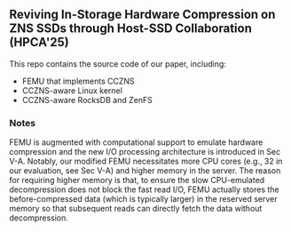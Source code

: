 ## Reviving In-Storage Hardware Compression on ZNS SSDs through Host-SSD Collaboration (HPCA'25)

This repo contains the source code of our paper, including:
- FEMU that implements CCZNS
- CCZNS-aware Linux kernel
- CCZNS-aware RocksDB and ZenFS

### Notes
FEMU is augmented with computational support to emulate hardware compression and the new I/O processing architecture is introduced in Sec V-A. 
Notably, our modified FEMU necessitates more CPU cores (e.g., 32 in our evaluation, see Sec V-A) and higher memory in the server.
The reason for requiring higher memory is that, to ensure the slow CPU-emulated decompression does not block the fast read I/O, FEMU actually stores the before-compressed data (which is typically larger) in the reserved server memory so that subsequent reads can directly fetch the data without decompression.


